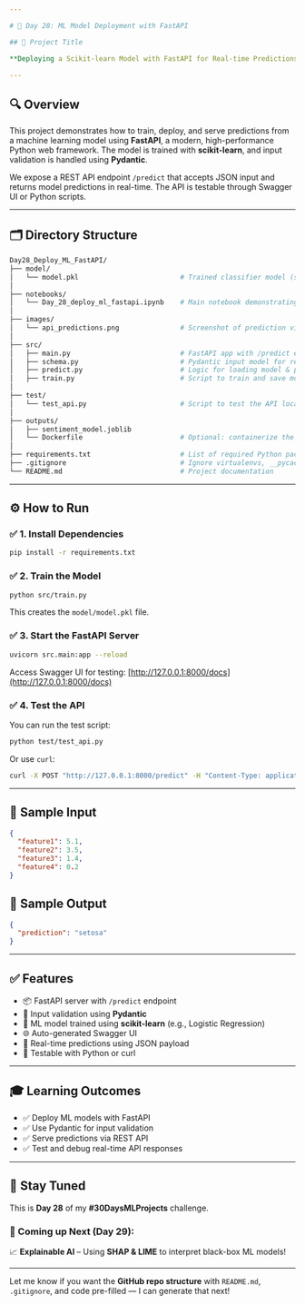 ```yaml
---

# 🚀 Day 28: ML Model Deployment with FastAPI

## 🧠 Project Title

**Deploying a Scikit-learn Model with FastAPI for Real-time Predictions**

---
```


## 🔍 Overview

This project demonstrates how to train, deploy, and serve predictions from a machine learning model using **FastAPI**, a modern, high-performance Python web framework. The model is trained with **scikit-learn**, and input validation is handled using **Pydantic**.

We expose a REST API endpoint `/predict` that accepts JSON input and returns model predictions in real-time. The API is testable through Swagger UI or Python scripts.

---

## 🗂️ Directory Structure

```bash
Day28_Deploy_ML_FastAPI/
├── model/
│   └── model.pkl                         # Trained classifier model (saved with joblib)
│
├── notebooks/
│   └── Day_28_deploy_ml_fastapi.ipynb    # Main notebook demonstrating training + API usage
│
├── images/
│   └── api_predictions.png               # Screenshot of prediction via API
│
├── src/
│   ├── main.py                           # FastAPI app with /predict endpoint
│   ├── schema.py                         # Pydantic input model for request validation
│   ├── predict.py                        # Logic for loading model & predicting
│   ├── train.py                          # Script to train and save model
│
├── test/
│   └── test_api.py                       # Script to test the API locally
│
├── outputs/
│   ├── sentiment_model.joblib
│   └── Dockerfile                        # Optional: containerize the app
│
├── requirements.txt                      # List of required Python packages
├── .gitignore                            # Ignore virtualenvs, __pycache__, models, etc.
└── README.md                             # Project documentation
```

---

## ⚙️ How to Run

### ✅ 1. Install Dependencies

```bash
pip install -r requirements.txt
```

### ✅ 2. Train the Model

```bash
python src/train.py
```

This creates the `model/model.pkl` file.

### ✅ 3. Start the FastAPI Server

```bash
uvicorn src.main:app --reload
```

Access Swagger UI for testing: [http://127.0.0.1:8000/docs](http://127.0.0.1:8000/docs)

### ✅ 4. Test the API

You can run the test script:

```bash
python test/test_api.py
```

Or use `curl`:

```bash
curl -X POST "http://127.0.0.1:8000/predict" -H "Content-Type: application/json" -d '{"feature1": 5.1, "feature2": 3.5, "feature3": 1.4, "feature4": 0.2}'
```

---

## 🔢 Sample Input

```json
{
  "feature1": 5.1,
  "feature2": 3.5,
  "feature3": 1.4,
  "feature4": 0.2
}
```

## 🎯 Sample Output

```json
{
  "prediction": "setosa"
}
```

---

## ✅ Features

* 📦 FastAPI server with `/predict` endpoint
* 🔐 Input validation using **Pydantic**
* 🧠 ML model trained using **scikit-learn** (e.g., Logistic Regression)
* 🌐 Auto-generated Swagger UI
* 🔁 Real-time predictions using JSON payload
* 🧪 Testable with Python or curl

---

## 🎓 Learning Outcomes

* ✅ Deploy ML models with FastAPI
* ✅ Use Pydantic for input validation
* ✅ Serve predictions via REST API
* ✅ Test and debug real-time API responses

---

## 🧵 Stay Tuned

This is **Day 28** of my **#30DaysMLProjects** challenge.

### 📅 Coming up Next (Day 29):

📈 **Explainable AI** – Using **SHAP & LIME** to interpret black-box ML models!

---

Let me know if you want the **GitHub repo structure** with `README.md`, `.gitignore`, and code pre-filled — I can generate that next!
